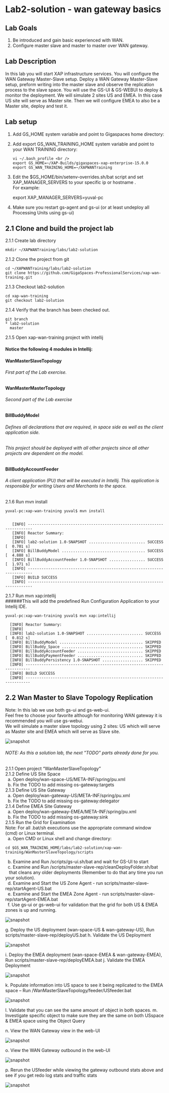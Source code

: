 # Lab2-solution - wan gateway basics

## Lab Goals

1. Be introduced and gain basic experienced with WAN. <br />
2. Configure master slave and master to master over WAN gateway. <br />

## Lab Description
In this lab you will start XAP infrastructure services. You will configure the WAN Gateway Master-Slave setup. Deploy a WAN Gateway Master-Slave setup, preform writing into the master slave and observe the replication process to the slave space. You will use the GS-UI & GS-WEBUI to deploy & monitor the deployment. We will simulate 2 sites US and EMEA. In this case US site will serve as Master site.
Then we will configure EMEA to also be a Master site, deploy and test it.

## Lab setup
1.  Add GS_HOME system variable and point to Gigaspaces home directory: <br />
2.  Add export GS_WAN_TRAINING_HOME system variable and point to your WAN TRAINING directory: <br />

        vi ~/.bash_profile <br />
        export GS_HOME=~/XAP-Builds/gigaspaces-xap-enterprise-15.0.0
        export GS_WAN_TRAINING_HOME=~/XAPWANTraining
                     
3.  Edit the $GS_HOME/bin/setenv-overrides.sh/bat script and set XAP_MANAGER_SERVERS to your specific ip or hostname . <br />
For example: 
 
 
    export XAP_MANAGER_SERVERS=yuval-pc

            
4.  Make sure you restart gs-agent and gs-ui (or at least undeploy all Processing Units using gs-ui)
    
## 2.1	Clone and build the project lab

2.1.1 Create lab directory

    mkdir ~/XAPWANTraining/labs/lab2-solution
      
2.1.2 Clone the project from git
    
    cd ~/XAPWANTraining/labs/lab2-solution
    git clone https://github.com/GigaSpaces-ProfessionalServices/xap-wan-training.git 
    
2.1.3 Checkout lab2-solution
    
    cd xap-wan-training
    git checkout lab2-solution
    
2.1.4 Verify that the branch has been checked out.
    
    git branch
    * lab2-solution
      master 
    
2.1.5 Open xap-wan-training project with intellij <br />

#### Notice the following 4 modules in Intellij: ####

#### WanMasterSlaveTopology  #####
###### First part of the Lab exercise. <br />

#### WanMasterMasterTopology #####
###### Second part of the Lab exercise

#### BillBuddyModel #####
###### Defines all declarations that are required, in space side as well as the client application side.
###### This project should be deployed with all other projects since all other projects are dependent on the model. <br />

#### BillBuddyAccountFeeder #####
###### A client application (PU) that will be executed in Intellij. This application is responsible for writing Users and Merchants to the space. <br />

       
2.1.6 Run mvn install <br />

    yuval-pc:xap-wan-training yuval$ mvn install
    
    
       [INFO] ------------------------------------------------------------------------
       [INFO] Reactor Summary:
       [INFO] 
       [INFO] lab2-solution 1.0-SNAPSHOT ......................... SUCCESS [  0.701 s]
       [INFO] BillBuddyModel ..................................... SUCCESS [  4.888 s]
       [INFO] BillBuddyAccountFeeder 1.0-SNAPSHOT ................ SUCCESS [  1.971 s]
       [INFO] ------------------------------------------------------------------------
       [INFO] BUILD SUCCESS
       [INFO] ------------------------------------------------------------------------



2.1.7   Run mvn xap:intellij <br />
######This will add the predefined Run Configuration Application to your Intellij IDE.

    yuval-pc:xap-wan-training yuval$ mvn xap:intellij
    
      [INFO] Reactor Summary:
      [INFO] 
      [INFO] lab2-solution 1.0-SNAPSHOT ......................... SUCCESS [  0.812 s]
      [INFO] BillBuddyModel ..................................... SKIPPED
      [INFO] BillBuddy_Space .................................... SKIPPED
      [INFO] BillBuddyAccountFeeder ............................. SKIPPED
      [INFO] BillBuddyPaymentFeeder ............................. SKIPPED
      [INFO] BillBuddyPersistency 1.0-SNAPSHOT .................. SKIPPED
      [INFO] ------------------------------------------------------------------------
      [INFO] BUILD SUCCESS
      [INFO] ------------------------------------------------------------------------


    
## 2.2	Wan Master to Slave Topology Replication

Note: In this lab we use both gs-ui and gs-web-ui. <br />
Feel free to choose your favorite although for monitoring WAN gateway it is recommended you will use gs-webui. <br />
We will simulate a master slave topology using 2 sites: US which will serve as Master site and EMEA which will serve as Slave site.

   ![snapshot](Pictures/Picture1.png) <br />
 
   
   
###### NOTE: As this a solution lab, the next "TODO" parts already done for you.


2.1.1	Open project “WanMasterSlaveTopology” <br />
2.1.2	Define US Site Space <br />
&nbsp;  a.	Open deploy/wan-space-US/META-INF/spring/pu.xml <br />
&nbsp;  b.	Fix the TODO to add missing os-gateway:targets <br />
2.1.3	Define US Site Gateway <br />
&nbsp;  a.	Open deploy/wan-gateway-US/META-INF/spring/pu.xml <br />
&nbsp;  b.	Fix the TODO to add missing os-gateway:delegator <br />
2.1.4	Define EMEA Site Gateway <br />
&nbsp;  a.	Open deploy/wan-gateway-EMEA/META-INF/spring/pu.xml <br />
&nbsp;  b.	Fix the TODO to add missing os-gateway:sink <br />
2.1.5	Run the Grid for Examination <br />
Note: For all .bat/sh executions use the appropriate command window (cmd) or Linux terminal. <br /> 
&nbsp;  a.	Open CMD or Linux shell and change directory: <br />
 
    cd $GS_WAN_TRAINING_HOME/labs/lab2-solution/xap-wan-training/WanMasterSlaveTopology/scripts
  
   
&nbsp;  b.	Examine and Run /scripts/gs-ui.sh/bat and wait for GS-UI to start <br />
&nbsp;  c.	Examine and Run /scripts/master-slave-rep/cleanDeployFolder.sh/bat <br >
&nbsp;&nbsp;    that cleans any older deployments (Remember to do that any time you run your solution). <br /> 
&nbsp;  d.	Examine and Start the US Zone Agent  - run scripts/master-slave-rep/startAgent-US.bat <br />
&nbsp;  e.	Examine and Start the EMEA Zone Agent  - run scripts/master-slave-rep/startAgent-EMEA.bat <br />
&nbsp;  f.	Use gs-ui or gs-web-ui for validation that the grid for both US & EMEA zones is up and running. <br /> 

   ![snapshot](Pictures/Picture2.png)
   
   g.	Deploy the US deployment (wan-space-US & wan-gateway-US), Run scripts/master-slave-rep/deployUS.bat
   h.	Validate the US Deployment

   ![snapshot](Pictures/Picture3.png)
   
   i.	Deploy the EMEA deployment (wan-space-EMEA & wan-gateway-EMEA), Run scripts/master-slave-rep/deployEMEA.bat
   j.	Validate the EMEA Deployment
   
   ![snapshot](Pictures/Picture4.png)
   
   k.	Populate information into US space to see it being replicated to the EMEA space – Run /WanMasterSlaveTopology/feeder/USfeeder.bat

   ![snapshot](Pictures/Picture5.png)

l.	Validate that you can see the same amount of object in both spaces.
m.	Investigate specific object to make sure they are the same on both USspace & EMEA space using the Object Query

n.	View the WAN Gateway view in the web-UI 

   ![snapshot](Pictures/Picture6.png)
   
   o.	View the WAN Gateway outbound in the web-UI 
   
   ![snapshot](Pictures/Picture7.png)
   
   p.	Rerun the USfeeder while viewing the gateway outbound stats above and see if you get redo log stats and traffic stats
   
   ![snapshot](Pictures/Picture8.png) 